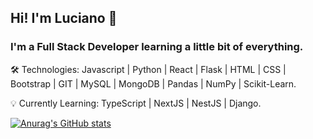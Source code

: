 ## Hi! I'm Luciano 👋

### I'm a Full Stack Developer learning a little bit of everything.

🛠️ Technologies: Javascript | Python | React | Flask | HTML | CSS | Bootstrap | GIT | MySQL | MongoDB | Pandas |
NumPy | Scikit-Learn. 

💡 Currently Learning: TypeScript | NextJS | NestJS | Django.

[![Anurag's GitHub stats](https://github-readme-stats.vercel.app/api?username=Luciano-C)](https://github.com/anuraghazra/github-readme-stats)

